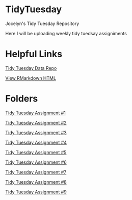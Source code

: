# TidyTuesday
Jocelyn's Tidy Tuesday Repository

Here I will be uploading weekly tidy tuedsay assigniments

# Helpful Links
[Tidy Tuesday Data Repo](https://github.com/rfordatascience/tidytuesday)

[View RMarkdown HTML](https://raw.githack.com/)

# Folders
[Tidy Tuesday Assignment #1](https://github.com/jmartinezrico/TidyTuesday/tree/main/Tidy_Tuesday_1)

[Tidy Tuesday Assignment #2](https://github.com/jmartinezrico/TidyTuesday/tree/main/Tidy_Tuesday_2)

[Tidy Tuesday Assignment #3](https://github.com/jmartinezrico/TidyTuesday/tree/main/Tidy_Tuesday_3)

[Tidy Tuesday Assignment #4](https://github.com/jmartinezrico/TidyTuesday/tree/main/Tidy_Tuesday_4)

[Tidy Tuesday Assignment #5](https://github.com/jmartinezrico/TidyTuesday/tree/main/Tidy_Tuesday_5)

[Tidy Tuesday Assignment #6](https://github.com/jmartinezrico/TidyTuesday/tree/main/Tidy_Tuesday_6)

[Tidy Tuesday Assignment #7](https://github.com/jmartinezrico/TidyTuesday/tree/main/Tidy_Tuesday_7)

[Tidy Tuesday Assignment #8](https://github.com/jmartinezrico/TidyTuesday/tree/main/Tidy_Tuesday_8)

[Tidy Tuesday Assignment #9](https://github.com/jmartinezrico/TidyTuesday/tree/main/Tidy_Tuesday_9)



